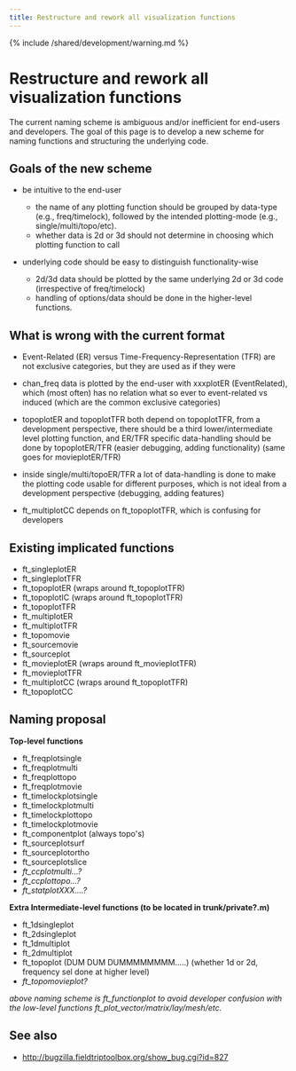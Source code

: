 ```yaml
---
title: Restructure and rework all visualization functions
---
```


{% include /shared/development/warning.md %}

# Restructure and rework all visualization functions

The current naming scheme is ambiguous and/or inefficient for end-users and developers. The goal of this page is to develop a new scheme for naming functions and structuring the underlying code.

## Goals of the new scheme

- be intuitive to the end-user
  - the name of any plotting function should be grouped by data-type (e.g., freq/timelock), followed by the intended plotting-mode (e.g., single/multi/topo/etc).
  - whether data is 2d or 3d should not determine in choosing which plotting function to call

- underlying code should be easy to distinguish functionality-wise
  - 2d/3d data should be plotted by the same underlying 2d or 3d code (irrespective of freq/timelock)
  - handling of options/data should be done in the higher-level functions.

## What is wrong with the current format

- Event-Related (ER) versus Time-Frequency-Representation (TFR) are not exclusive categories, but they are used as if they were

- chan_freq data is plotted by the end-user with xxxplotER (EventRelated), which (most often) has no relation what so ever to event-related vs induced (which are the common exclusive categories)

- topoplotER and topoplotTFR both depend on topoplotTFR, from a development perspective, there should be a third lower/intermediate level plotting function, and ER/TFR specific data-handling should be done by topoplotER/TFR (easier debugging, adding functionality) (same goes for movieplotER/TFR)

- inside single/multi/topoER/TFR a lot of data-handling is done to make the plotting code usable for different purposes, which is not ideal from a development perspective (debugging, adding features)

- ft_multiplotCC depends on ft_topoplotTFR, which is confusing for developers

## Existing implicated functions

- ft_singleplotER
- ft_singleplotTFR
- ft_topoplotER (wraps around ft_topoplotTFR)
- ft_topoplotIC (wraps around ft_topoplotTFR)
- ft_topoplotTFR
- ft_multiplotER
- ft_multiplotTFR
- ft_topomovie
- ft_sourcemovie
- ft_sourceplot
- ft_movieplotER (wraps around ft_movieplotTFR)
- ft_movieplotTFR
- ft_multiplotCC (wraps around ft_topoplotTFR)
- ft_topoplotCC

## Naming proposal

**Top-level functions**

- ft_freqplotsingle
- ft_freqplotmulti
- ft_freqplottopo
- ft_freqplotmovie
- ft_timelockplotsingle
- ft_timelockplotmulti
- ft_timelockplottopo
- ft_timelockplotmovie
- ft_componentplot (always topo's)
- ft_sourceplotsurf
- ft_sourceplotortho
- ft_sourceplotslice
- _ft_ccplotmulti...?_
- _ft_ccplottopo...?_
- _ft_statplotXXX....?_

**Extra Intermediate-level functions (to be located in trunk/private?.m)**

- ft_1dsingleplot
- ft_2dsingleplot
- ft_1dmultiplot
- ft_2dmultiplot
- ft_topoplot (DUM DUM DUMMMMMMMM.....) (whether 1d or 2d, frequency sel done at higher level)
- _ft_topomovieplot?_

_above naming scheme is ft_functionplot to avoid developer confusion with the low-level functions ft_plot_vector/matrix/lay/mesh/etc._

## See also

- <http://bugzilla.fieldtriptoolbox.org/show_bug.cgi?id=827>
